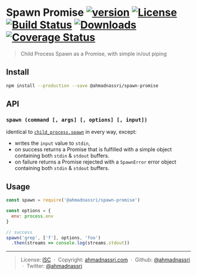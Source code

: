 # Spawn Promise [![version][npm-version]][npm-url] [![License][license-image]][license-url] [![Build Status][travis-image]][travis-url] [![Downloads][npm-downloads]][npm-url] [![Coverage Status][codeclimate-coverage]][codeclimate-url]

> Child Process Spawn as a Promise, with simple in/out piping

## Install

```bash
npm install --production --save @ahmadnassri/spawn-promise
```

## API

### `spawn (command [, args] [, options] [, input])`

identical to [`child_process.spawn`][node-spawn] in every way, except:

- writes the `input` value to `stdin`,
- on success returns a Promise that is fulfilled with a simple object containing both `stdin` & `stdout` buffers.
- on failure returns a Promise rejected with a `SpawnError` error object containing both `stdin` & `stdout` buffers. 

## Usage

```js
const spawn = require('@ahmadnassri/spawn-promise')

const options = {
  env: process.env
}

// success
spawn('grep', ['f'], options, 'foo')
  .then(streams => console.log(streams.stdout))
```

---
> License: [ISC][license-url] &nbsp;&middot;&nbsp;
> Copyright: [ahmadnassri.com](https://www.ahmadnassri.com/) &nbsp;&middot;&nbsp;
> Github: [@ahmadnassri](https://github.com/ahmadnassri) &nbsp;&middot;&nbsp;
> Twitter: [@ahmadnassri](https://twitter.com/ahmadnassri)

[license-url]: http://choosealicense.com/licenses/isc/
[license-image]: https://img.shields.io/github/license/ahmadnassri/node-spawn-promise.svg?style=flat-square

[travis-url]: https://travis-ci.org/ahmadnassri/node-spawn-promise
[travis-image]: https://img.shields.io/travis/ahmadnassri/node-spawn-promise.svg?style=flat-square

[npm-url]: https://www.npmjs.com/package/@ahmadnassri/spawn-promise
[npm-version]: https://img.shields.io/npm/v/@ahmadnassri/spawn-promise.svg?style=flat-square
[npm-downloads]: https://img.shields.io/npm/dm/@ahmadnassri/spawn-promise.svg?style=flat-square

[codeclimate-url]: https://codeclimate.com/github/ahmadnassri/node-spawn-promise
[codeclimate-quality]: https://img.shields.io/codeclimate/github/ahmadnassri/node-spawn-promise.svg?style=flat-square
[codeclimate-coverage]: https://api.codeclimate.com/v1/badges/042e4a4b7c07b7a9f748/test_coverage?style=flat-square

[node-spawn]: https://nodejs.org/api/child_process.html#child_process_child_process_spawn_command_args_options
